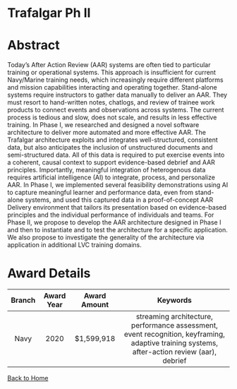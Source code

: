 
Trafalgar Ph II
===============

# Abstract


Today’s After Action Review (AAR) systems are often tied to particular training or operational systems. This approach is insufficient for current Navy/Marine training needs, which increasingly require different platforms and mission capabilities interacting and operating together. Stand-alone systems require instructors to gather data manually to deliver an AAR. They must resort to hand-written notes, chatlogs, and review of trainee work products to connect events and observations across systems. The current process is tedious and slow, does not scale, and results in less effective training. In Phase I, we researched and designed a novel software architecture to deliver more automated and more effective AAR. The Trafalgar architecture exploits and integrates well-structured, consistent data, but also anticipates the inclusion of unstructured documents and semi-structured data. All of this data is required to put exercise events into a coherent, causal context to support evidence-based debrief and AAR principles. Importantly, meaningful integration of heterogenous data requires artificial intelligence (AI) to integrate, process, and personalize AAR. In Phase I, we implemented several feasibility demonstrations using AI to capture meaningful learner and performance data, even from stand-alone systems, and used this captured data in a proof-of-concept AAR Delivery environment that tailors its presentation based on evidence-based principles and the individual performance of individuals and teams. For Phase II, we propose to develop the AAR architecture designed in Phase I and then to instantiate and to test the architecture for a specific application. We also propose to investigate the generality of the architecture via application in additional LVC training domains.  

# Award Details

|Branch|Award Year|Award Amount|Keywords|
| :---: | :---: | :---: | :---: |
|Navy|2020|$1,599,918|streaming architecture, performance assessment, event recognition, keyframing, adaptive training systems, after-action review (aar), debrief|
  
  


[Back to Home](https://github.com/chrischow/dod_sbir_awards#2130)